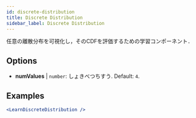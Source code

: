 ```yaml
---
id: discrete-distribution
title: Discrete Distribution
sidebar_label: Discrete Distribution
---
```


任意の離散分布を可視化し，そのCDFを評価するための学習コンポーネント．

## Options

* __numValues__ | `number`: しょきべつちすう. Default: `4`.


## Examples

```jsx live
<LearnDiscreteDistribution />
```

